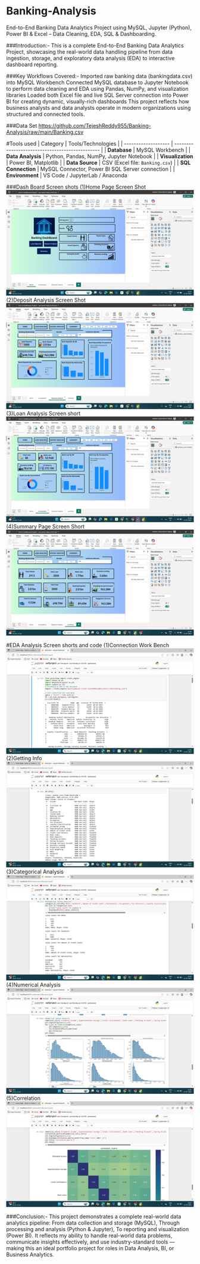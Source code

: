 # Banking-Analysis
End-to-End Banking Data Analytics Project using MySQL, Jupyter (Python), Power BI &amp; Excel – Data Cleaning, EDA, SQL &amp; Dashboarding.

###Introduction:-
This is a complete End-to-End Banking Data Analytics Project, showcasing the real-world data handling pipeline from data ingestion, storage, and exploratory data analysis (EDA) to interactive dashboard reporting.

###Key Workflows Covered:-
Imported raw banking data (bankingdata.csv) into MySQL Workbench
Connected MySQL database to Jupyter Notebook to perform data cleaning and EDA using Pandas, NumPy, and visualization libraries
Loaded both Excel file and live SQL Server connection into Power BI for creating dynamic, visually-rich dashboards
This project reflects how business analysts and data analysts operate in modern organizations using structured and connected tools.

###Data Set
https://github.com/TejeshReddy955/Banking-Analysis/raw/main/Banking.csv

#Tools used
| Category            | Tools/Technologies                              |
| ------------------- | ----------------------------------------------- |
| **Database**        | MySQL Workbench                                 |
| **Data Analysis**   | Python, Pandas, NumPy, Jupyter Notebook         |
| **Visualization**   | Power BI, Matplotlib                  |
| **Data Source**     | CSV (Excel file: `Banking.csv`)                 |
| **SQL Connection**  | MySQL Connector, Power BI SQL Server connection |
| **Environment**     | VS Code / JupyterLab / Anaconda                 
                          
###Dash Board Screen shots
(1)Home Page Screen Shot
![Banking Dashboard](https://raw.githubusercontent.com/TejeshReddy955/Banking-Analysis/main/Screenshot%20(94).png)
(2)Deposit Analysis Screen Shot
![Deposit Analysis Dashboard](https://raw.githubusercontent.com/TejeshReddy955/Banking-Analysis/main/Screenshot%20(96).png)
(3)Loan Analysis Screen short
![Banking Dashboard](https://raw.githubusercontent.com/TejeshReddy955/Banking-Analysis/main/Screenshot%20(101).png)
(4)Summary Page Screen Short
![Banking Dashboard](https://raw.githubusercontent.com/TejeshReddy955/Banking-Analysis/main/Screenshot%20(99).png)

#EDA Analysis Screen shorts and code
(1)Connection Work Bench
![Power BI SQL Server Connection](https://raw.githubusercontent.com/TejeshReddy955/Banking-Analysis/main/connectionserver.png)
(2)Getting Info
![info Analysis (Jupyter)](https://raw.githubusercontent.com/TejeshReddy955/Banking-Analysis/main/info.png)
(3)Categorical Analysis
![Categorical Analysis (Jupyter)](https://raw.githubusercontent.com/TejeshReddy955/Banking-Analysis/main/categorical%20analysis.png)
(4)Numerical Analysis
![Categorical Analysis (Jupyter)](https://raw.githubusercontent.com/TejeshReddy955/Banking-Analysis/main/numerical%20analysis.png)
(5)Correlation
![info Analysis (Jupyter)](https://raw.githubusercontent.com/TejeshReddy955/Banking-Analysis/main/correlation.png)

###Conclusion:-
This project demonstrates a complete real-world data analytics pipeline:
From data collection and storage (MySQL),
Through processing and analysis (Python & Jupyter),
To reporting and visualization (Power BI).
It reflects my ability to handle real-world data problems, communicate insights effectively, and use industry-standard tools — making this an ideal portfolio project for roles in Data Analysis, BI, or Business Analytics.

